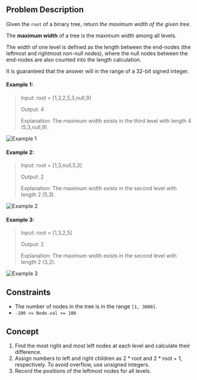 ## Problem Description

Given the `root` of a binary tree, return *the maximum width of the given tree*.

The **maximum width** of a tree is the maximum width among all levels.

The width of one level is defined as the length between the end-nodes (the leftmost and rightmost non-null nodes), where the null nodes between the end-nodes are also counted into the length calculation.

It is guaranteed that the answer will in the range of a 32-bit signed integer.

#### Example 1:
> Input: root = [1,3,2,5,3,null,9]
>
> Output: 4
>
> Explanation: The maximum width exists in the third level with length 4 (5,3,null,9).

![Example 1](https://assets.leetcode.com/uploads/2021/05/03/width1-tree.jpg)

#### Example 2:
> Input: root = [1,3,null,5,3]
>
> Output: 2
>
> Explanation: The maximum width exists in the second level with length 2 (5,3).

![Example 2](https://assets.leetcode.com/uploads/2021/05/03/width2-tree.jpg)

#### Example 3:
> Input: root = [1,3,2,5]
>
> Output: 2
>
> Explanation: The maximum width exists in the second level with length 2 (3,2).

![Example 3](https://assets.leetcode.com/uploads/2021/05/03/width3-tree.jpg)

## Constraints

- The number of nodes in the tree is in the range `[1, 3000]`.
- `-100 <= Node.val <= 100`

## Concept
1. Find the most right and most left nodes at each level and calculate their difference.
2. Assign numbers to left and right children as 2 * root and 2 * root + 1, respectively. To avoid overflow, use unsigned integers.
3. Record the positions of the leftmost nodes for all levels.
